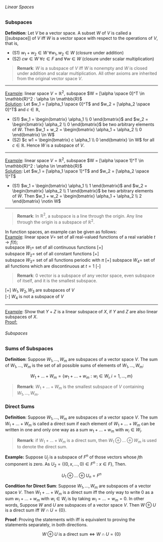 ###### Linear Spaces ######
### Subspaces ###

**Definition**: Let $V$ be a vector space. A subset $W$ of $V$ is called a [[subspace]] of $V$ iff $W$ is a vector space with respect to the operations of $V$, that is,

- (S1) $w_1 + w_2 \in W$   $\forall w_1, w_2 \in W$ (closure under addition)
- (S2) $c w \in W$   $\forall c \in F$ and $\forall w \in W$ (closure under scalar multiplication)

> **Remark**: $W$ is a subspace of $V$ iff $W$ is nonempty and $W$ is closed under addition and scalar multiplication. All other axioms are inherited from the original vector space $V$.

------------------------------------------------------------------------------
<ins>Example</ins>: linear space $V = \mathbb{R}^2$, subspace $W = [\alpha \space 0]^T \in \mathbb{R}^2 : \alpha \in \mathbb{R}$  
<ins>Solution</ins>: Let  $w_1 = [\alpha_1 \space 0]^T$ and $w_2 = [\alpha_2 \space 0]^T$ and $c \in \mathbb{R}$, 
- (S1) $w_1 = \begin{bmatrix} \alpha_1 \\ 0 \end{bmatrix}$ and $w_2 = \begin{bmatrix} \alpha_2 \\ 0 \end{bmatrix}$ be two arbitrary elements of $W$. Then $w_1 + w_2 = \begin{bmatrix} \alpha_1 + \alpha_2 \\ 0 \end{bmatrix} \in W$
- (S2) $c w1 = \begin{bmatrix} c \alpha_1 \\ 0 \end{bmatrix} \in W$ for all $c \in \mathbb{R}$.
Hence $W$ is a subspace of $V$.

------------------------------------------------------------------------------
<ins>Example</ins>: linear space $V = \mathbb{R}^2$, subspace $W = [\alpha \space 1]^T \in \mathbb{R}^2 : \alpha \in \mathbb{R}$  
<ins>Solution</ins>: Let  $w_1 = [\alpha_1 \space 1]^T$ and $w_2 = [\alpha_2 \space 1]^T$
- (S1) $w_1 = \begin{bmatrix} \alpha_1 \\ 1 \end{bmatrix}$ and $w_2 = \begin{bmatrix} \alpha_2 \\ 1 \end{bmatrix}$ be two arbitrary elements of $W$. Then $w_1 + w_2 = \begin{bmatrix} \alpha_1 + \alpha_2 \\ 2 \end{bmatrix} \notin W$

------------------------------------------------------------------------------
> **Remark**: In $\mathbb{R}^2$, a subspace is a line through the origin. Any line through the origin is a subspace of $\mathbb{R}^2$.


In function spaces, an example can be given as follows:  
<ins>Example</ins>: linear space $V =$ set of all real-valued functions of a real variable $t\rightarrow f(t)$;  
subspace $W_1 =$ set of all continuous functions [+]  
subspace $W_2 =$ set of all constant functions  [+]  
subspace $W_3 =$ set of all functions periodic with $\pi$ [+]
subspace $W_4 =$ set of all functions which are discontinuous at $t=1$ [-]  

> **Remark**: 0 vector is a subspace of any vector space, even subspace of itself, and it is the smallest subspace.

[+] $W_1, W_2, W_3$ are subspaces of $V$  
[-]  $W_4$ is not a subspace of $V$  

------------------------------------------------------------------------------
<ins>Example</ins>:  Show that $Y+Z$ is a linear subspace of $X$, if $Y$ and $Z$ are also linear subspaces of $X$.  
<ins>Proof:</ins> 



###### Subspaces ######
### Sums of Subspaces ###

**Definition**: Suppose $W_1,...,W_m$ are subspaces of a vector space $V$. The sum of $W_1,...,W_m$ is the set of all possible sums of elements of $W_1,...,W_m$:

$$W_1 + ... + W_m = \{w_1 + ... + w_m : w_i \in W_i, i = 1,...,m\}$$

> **Remark**: $W_1 + ... + W_m$ is the smallest subspace of $V$ containing $W_1,...,W_m$.

### Direct Sums ###
**Definition**: Suppose $W_1,...,W_m$ are subspaces of a vector space $V$. The sum $W_1 + ... + W_m$ is called a direct sum if each element of $W_1 + ... + W_m$ can be written in one and only one way as a sum $w_1 + ... + w_m$ with $w_i \in W_i$.

> **Remark**: if $W_1+...+W_m$ is a direct sum, then $W_1 \oplus ... \oplus W_m$ is used to denote the direct sum.

**Example:** Suppose $U_j$ is a subspace of $F^n$ of those vectors whose $j$th component is zero. As $U_2 = \{(0,x,..., 0) \in F^n : x \in F\}$, Then.

$$U_1 \oplus ... \oplus U_n= F^n$$

**Condition for Direct Sum**: Suppose $W_1,...,W_m$ are subspaces of a vector space $V$. Then $W_1 + ... + W_m$ is a direct sum iff the only way to write 0 as a sum $w_1 + ... + w_m$ with $w_i \in W_i$ is by taking $w_1 = ... = w_m = 0$. In other words, Suppose $W$ and $U$ are subspaces of a vector space $V$. Then $W \oplus U$ is a direct sum iff $W \cap U = \{0\}$.  

**Proof**: Proving the statements with iff is equivalent to proving the statements separately, in both directions.

$$W \oplus U \text{ is a direct sum} \iff W \cap U = \{0\}$$